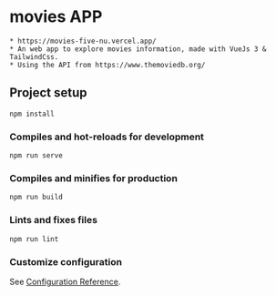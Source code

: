 # movies APP
    * https://movies-five-nu.vercel.app/
    * An web app to explore movies information, made with VueJs 3 & TailwindCss. 
    * Using the API from https://www.themoviedb.org/

    
## Project setup
```
npm install
```

### Compiles and hot-reloads for development
```
npm run serve
```

### Compiles and minifies for production
```
npm run build
```

### Lints and fixes files
```
npm run lint
```

### Customize configuration
See [Configuration Reference](https://cli.vuejs.org/config/).
